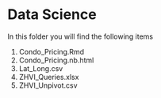# Data Science

In this folder you will find the following items
1. Condo_Pricing.Rmd
2. Condo_Pricing.nb.html
3. Lat_Long.csv
4. ZHVI_Queries.xlsx
5. ZHVI_Unpivot.csv
   
